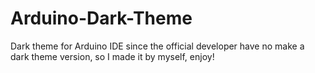 # Arduino-Dark-Theme

Dark theme for Arduino IDE
 since the official developer have no make a dark theme version, 
    so I made it by myself, enjoy!
